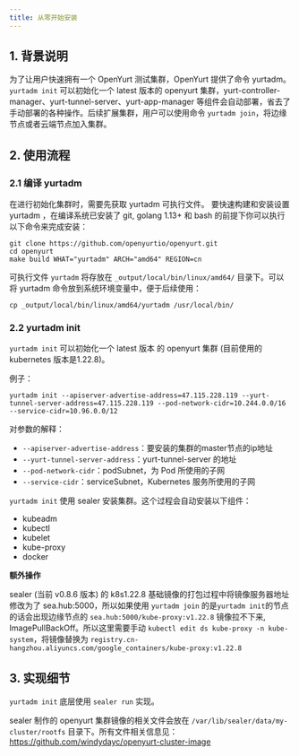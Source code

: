 ```yaml
---
title: 从零开始安装
---
```


## 1. 背景说明

为了让用户快速拥有一个 OpenYurt 测试集群，OpenYurt 提供了命令 yurtadm。`yurtadm init` 可以初始化一个 latest 版本的 openyurt 集群，yurt-controller-manager、yurt-tunnel-server、yurt-app-manager 等组件会自动部署，省去了手动部署的各种操作。后续扩展集群，用户可以使用命令 `yurtadm join`，将边缘节点或者云端节点加入集群。

## 2. 使用流程

### 2.1 编译 yurtadm

在进行初始化集群时，需要先获取 yurtadm 可执行文件。 要快速构建和安装设置 yurtadm ，在编译系统已安装了 git, golang 1.13+ 和 bash 的前提下你可以执行以下命令来完成安装：

```
git clone https://github.com/openyurtio/openyurt.git
cd openyurt
make build WHAT="yurtadm" ARCH="amd64" REGION=cn
```

可执行文件 `yurtadm` 将存放在 `_output/local/bin/linux/amd64/` 目录下。可以将 yurtadm 命令放到系统环境变量中，便于后续使用：

```
cp _output/local/bin/linux/amd64/yurtadm /usr/local/bin/
```

### 2.2 yurtadm init

`yurtadm init` 可以初始化一个 latest 版本 的 openyurt 集群 (目前使用的 kubernetes 版本是1.22.8)。

例子：

```
yurtadm init --apiserver-advertise-address=47.115.228.119 --yurt-tunnel-server-address=47.115.228.119 --pod-network-cidr=10.244.0.0/16 --service-cidr=10.96.0.0/12
```

对参数的解释：

- `--apiserver-advertise-address`：要安装的集群的master节点的ip地址
- `--yurt-tunnel-server-address`：yurt-tunnel-server 的地址
- `--pod-network-cidr`：podSubnet，为 Pod 所使用的子网
- `--service-cidr`：serviceSubnet，Kubernetes 服务所使用的子网

`yurtadm init` 使用 sealer 安装集群。这个过程会自动安装以下组件：

- kubeadm
- kubectl
- kubelet
- kube-proxy
- docker

**额外操作**

sealer (当前 v0.8.6 版本)  的 k8s1.22.8 基础镜像的打包过程中将镜像服务器地址修改为了 sea.hub:5000，所以如果使用 `yurtadm join` 的是`yurtadm init`的节点的话会出现边缘节点的 `sea.hub:5000/kube-proxy:v1.22.8` 镜像拉不下来, ImagePullBackOff。所以这里需要手动 `kubectl edit ds kube-proxy -n kube-system`，将镜像替换为 `registry.cn-hangzhou.aliyuncs.com/google_containers/kube-proxy:v1.22.8`



## 3. 实现细节

`yurtadm init` 底层使用 `sealer run` 实现。

sealer 制作的 openyurt 集群镜像的相关文件会放在 `/var/lib/sealer/data/my-cluster/rootfs` 目录下。所有文件相关信息见：https://github.com/windydayc/openyurt-cluster-image
